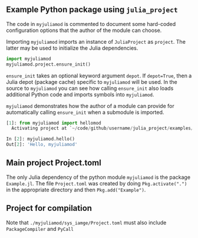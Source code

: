 ## Example Python package using `julia_project`

The code in `myjuliamod` is commented to document some hard-coded
configuration options that the author of the module can choose.

Importing `myjuliamod` imports an instance of `JuliaProject` as `project`.
The latter may be used to initialize the Julia dependencies.
```python
import myjuliamod
myjuliamod.project.ensure_init()
```

`ensure_init` takes an optional keyword argument `depot`. If `depot=True`,
then a Julia depot (package cache) specific to `myjuliamod` will be used.
In the source to `myjuliamod` you can see how calling `ensure_init` also loads
additional Python code and imports symbols into `myjuliamod`.

`myjuliamod` demonstrates how
the author of a module can provide for automatically calling
`ensure_init` when a submodule is imported.
```python
[1]: from myjuliamod import hellomod
  Activating project at `~/code/github/username/julia_project/examples/myjuliamod/myjuliamod`

In [2]: myjuliamod.hello()
Out[2]: 'Hello, myjuliamod'
```

## Main project Project.toml

The only Julia dependency of the python module `myjuliamod` is the package `Example.jl`.
The file `Project.toml` was created by doing `Pkg.activate(".")` in the
appropriate directory and then `Pkg.add("Example")`.


## Project for compilation

Note that `./myjuliamod/sys_iamge/Project.toml` must also include `PackageCompiler` and `PyCall`
